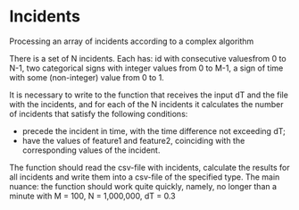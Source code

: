 # Incidents
Processing an array of incidents according to a complex algorithm

There is a set of N incidents. Each has: id with consecutive values ​​from 0 to N-1, two categorical signs with integer values ​​from 0 to M-1, a sign of time with some (non-integer) value from 0 to 1.

It is necessary to write to the function that receives the input dT and the file with the incidents, and for each of the N incidents it calculates the number of incidents that satisfy the following conditions:

- precede the incident in time, with the time difference not exceeding dT;
- have the values of feature1 and feature2, coinciding with the corresponding values of the incident.

The function should read the csv-file with incidents, calculate the results for all incidents and write them into a csv-file of the specified type. The main nuance: the function should work quite quickly, namely, no longer than a minute with M = 100, N = 1,000,000, dT = 0.3
